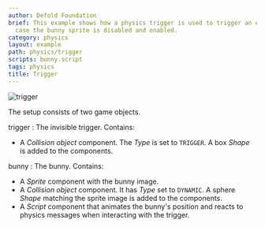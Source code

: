 ```yaml
---
author: Defold Foundation
brief: This example shows how a physics trigger is used to trigger an event. In this
  case the bunny sprite is disabled and enabled.
category: physics
layout: example
path: physics/trigger
scripts: bunny.script
tags: physics
title: Trigger
---
```



![trigger](trigger.png)

The setup consists of two game objects.

trigger
: The invisible trigger. Contains:
  - A *Collision object* component. The *Type* is set to `TRIGGER`. A box *Shape* is added to the components.

bunny
: The bunny. Contains:
  - A *Sprite* component with the bunny image.
  - A *Collision object* component. It has *Type* set to `DYNAMIC`. A sphere *Shape* matching the sprite image is added to the components.
  - A *Script* component that animates the bunny's position and reacts to physics messages when interacting with the trigger.

